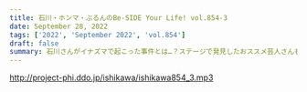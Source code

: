 ```yaml
---
title: 石川・ホンマ・ぶるんのBe-SIDE Your Life! vol.854-3
date: September 28, 2022
tags: ['2022', 'September 2022', 'vol.854']
draft: false
summary: 石川さんがイナズマで起こった事件とは…？ステージで発見したおススメ芸人さんも！！
---
```


http://project-phi.ddo.jp/ishikawa/ishikawa854_3.mp3
